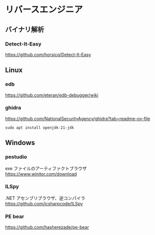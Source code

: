 # リバースエンジニア

## バイナリ解析

### Detect-It-Easy

https://github.com/horsicq/Detect-It-Easy

## Linux

### edb

https://github.com/eteran/edb-debugger/wiki

### ghidra

https://github.com/NationalSecurityAgency/ghidra?tab=readme-ov-file

```shell
sudo apt install openjdk-21-jdk
```

## Windows

### pestudio

exe ファイルのアーティファクトブラウザ  
https://www.winitor.com/download

### ILSpy

.NET アセンブリブラウザ、逆コンパイラ  
https://github.com/icsharpcode/ILSpy

### PE bear

https://github.com/hasherezade/pe-bear
